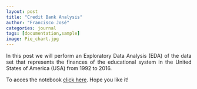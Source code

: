 ```yaml
---
layout: post
title: "Credit Bank Analysis"
author: "Francisco José"
categories: journal
tags: [documentation,sample]
image: Pie_chart.jpg
---
```


<p align="justify">	
In this post we will perform an Exploratory Data Analysis (EDA) of the data set that represents the finances of the educational system in the United States of America (USA) from 1992 to 2016.
</p>

<p align="justify">
To acces the notebook <a href="https://rdzjr1997.github.io/US_Educational_Finances_EDA">click here</a>. Hope you like it!
</p>




